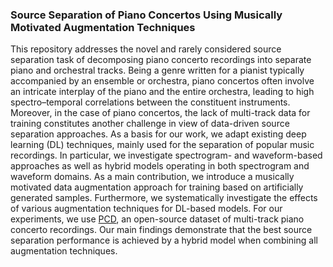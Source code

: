 ### Source Separation of Piano Concertos Using Musically Motivated Augmentation Techniques
This repository addresses the novel and rarely considered source separation task of decomposing piano concerto recordings into separate piano and orchestral tracks. 
Being a genre written for a pianist typically accompanied by an ensemble or orchestra, piano concertos often involve an intricate interplay of the piano and the entire orchestra,
leading to high spectro–temporal correlations between the constituent instruments. 
Moreover, in the case of piano concertos, the lack of multi-track data for training constitutes another challenge in view of data-driven source separation approaches. 
As a basis for our work, we adapt existing deep learning (DL) techniques, mainly used for the separation of popular music recordings. 
In particular, we investigate spectrogram- and waveform-based approaches  as well as hybrid models operating in both spectrogram and waveform domains. 
As a main contribution, we introduce a musically motivated data augmentation approach for training based on artificially generated samples. 
Furthermore, we systematically investigate the effects of various augmentation techniques for DL-based models. 
For our experiments, we use [PCD](https://www.audiolabs-erlangen.de/resources/MIR/PCD), an open-source dataset of multi-track piano concerto recordings.
Our main findings demonstrate that the best source separation performance is achieved by a hybrid model when combining all augmentation techniques.


